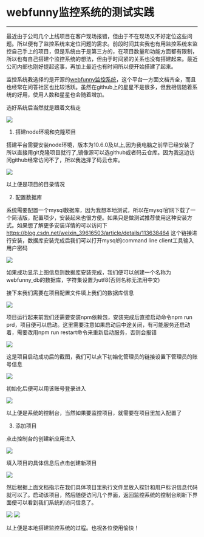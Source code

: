 # webfunny监控系统的测试实践
---

最近由于公司几个上线项目在客户现场报错，但由于不在现场又不好定位这些问题。所以便有了监控系统来定位问题的需求。前段时间其实我也有用监控系统来监控自己手上的项目，但是系统由于是第三方的，在项目数量和功能方面都有限制，所以也有自己搭建个监控系统的想法，但由于时间紧的关系也没有搭建起来。最近公司内部也刚好提起这事，再加上最近也有时间所以便开始搭建了起来。

监控系统我选择的是开源的[webfunny监控系统](https://www.webfunny.cn/)，这个平台一方面文档齐全，而且也经常在问答社区也比较活跃。虽然在github上的星星不是很多，但我相信随着系统的好用，使用人数和星星也会随着增加。

选好系统后当然就是跟着文档走

<img src="//cdn.jsdelivr.net/gh/13160692449/pics-storage/webfunny120210330.png"/>

1. 搭建node环境和克隆项目

搭建平台需要安装node环境，版本为10.6.0及以上,因为我电脑之前早已经安装了所以直接用git克隆项目就行了,镜像源可以选github或者码云仓库。因为我这边访问github经常访问不了，所以我选择了码云仓库。

<img src="//cdn.jsdelivr.net/gh/13160692449/pics-storage/webfunny220210330.png"/>

以上便是项目的目录情况

2. 配置数据库

系统需要配置一个mysql数据库，因为我想本地测试，所以在mysql官网下载了一个简洁版，配置项少，安装起来也很方便。如果只是做测试推荐使用这种安装方式。如果想了解更多安装详情的可以访问下 https://blog.csdn.net/weixin_39616503/article/details/113638464 这个链接进行安装，数据库安装完成后我们可以打开mysql的command line client工具输入用户密码

<img src="//cdn.jsdelivr.net/gh/13160692449/pics-storage/webfunny320210330.png"/>

如果成功显示上图信息则数据库安装完成，我们便可以创建一个名称为webfunny_db的数据库，字符集设置为utf8(否则名称无法用中文)

接下来我们需要在项目配置文件填上我们的数据库信息

<img src="//cdn.jsdelivr.net/gh/13160692449/pics-storage/webfunny420210330.png"/>

项目运行起来前我们还需要安装npm依赖包，安装完成后直接启动命令npm run prd，项目便可以启动。这里需要注意如果启动后中途关闭，有可能服务还启动着，需要改用npm run restart命令来重新启动服务，否则会报错

<img src="//cdn.jsdelivr.net/gh/13160692449/pics-storage/webfunny520210330.png"/>

这是项目启动成功后的截图，我们可以点下初始化管理员的链接设置下管理员的账号信息

<img src="//cdn.jsdelivr.net/gh/13160692449/pics-storage/webfunny620210330.png"/>

初始化后便可以用该账号登录进入

<img src="//cdn.jsdelivr.net/gh/13160692449/pics-storage/webfunny720210330.png"/>

以上便是系统的控制台，当然如果要监控项目，就需要在项目里加入配置了

3. 添加项目

点击控制台的创建新应用进入

<img src="//cdn.jsdelivr.net/gh/13160692449/pics-storage/webfunny820210330.png"/>

填入项目的具体信息后点击创建新项目

<img src="//cdn.jsdelivr.net/gh/13160692449/pics-storage/webfunny820210330.png"/>

然后根据上面文档指示在我们具体项目里执行文件里放入探针和用户标识信息代码就可以了。启动该项目，然后随便访问几个界面，返回监控系统的控制台刷新下界面便可以看到我们系统的访问信息了。

<img src="//cdn.jsdelivr.net/gh/13160692449/pics-storage/webfunny1020210330.png"/>

<img src="//cdn.jsdelivr.net/gh/13160692449/pics-storage/webfunny1120210330.png"/>

以上便是本地搭建监控系统的过程。也祝各位使用愉快！